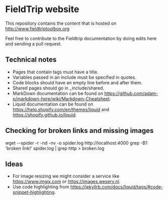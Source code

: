 # FieldTrip website

This repository contains the content that is hosted on http://www.fieldtriptoolbox.org

Feel free to contribute to the Fieldtrip documentation by doing edits here and sending a pull request.

## Technical notes

- Pages that contain tags must have a title.
- Variables passed in an include must be specified in quotes.
- Code blocks should have an empty line before and after them.
- Shared pages should go in _include/shared.
- MarkDown documentation can be found on https://github.com/adam-p/markdown-here/wiki/Markdown-Cheatsheet.
- Liquid documentation can be found on https://help.shopify.com/en/themes/liquid and https://shopify.github.io/liquid.

## Checking for broken links and missing images

  wget --spider -r -nd -nv -o spider.log http://localhost:4000
  grep -B1 'broken link!' spider.log  | grep http > broken.log


## Ideas

- For image resizing we might consider a service like https://www.imgix.com or https://images.weserv.nl.
- Use code highlighting from https://jekyllrb.com/docs/liquid/tags/#code-snippet-highlighting.
